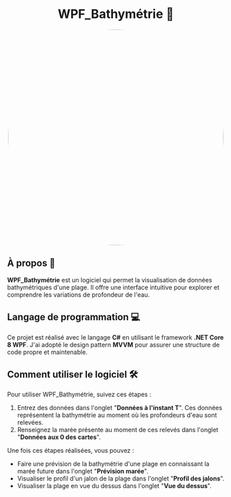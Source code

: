 <h1 align="center">WPF_Bathymétrie 🌊</h1>

<p align="center">
  <img src="https://github.com/AlexD972/WPF_Bathymetrie/assets/125886242/22637c54-0627-4b10-9c1b-ec6c2d503c11" width="500" style="border-radius:50%">
</p>

## À propos 📖
**WPF_Bathymétrie** est un logiciel qui permet la visualisation de données bathymétriques d'une plage. Il offre une interface intuitive pour explorer et comprendre les variations de profondeur de l'eau.

## Langage de programmation 💻
Ce projet est réalisé avec le langage **C#** en utilisant le framework **.NET Core 8 WPF**. J'ai adopté le design pattern **MVVM** pour assurer une structure de code propre et maintenable.

## Comment utiliser le logiciel 🛠️
Pour utiliser WPF_Bathymétrie, suivez ces étapes :

1. Entrez des données dans l'onglet "**Données à l'instant T**". Ces données représentent la bathymétrie au moment où les profondeurs d'eau sont relevées.
2. Renseignez la marée présente au moment de ces relevés dans l'onglet "**Données aux 0 des cartes**".

Une fois ces étapes réalisées, vous pouvez :

- Faire une prévision de la bathymétrie d'une plage en connaissant la marée future dans l'onglet "**Prévision marée**".
- Visualiser le profil d'un jalon de la plage dans l'onglet "**Profil des jalons**".
- Visualiser la plage en vue du dessus dans l'onglet "**Vue du dessus**".
